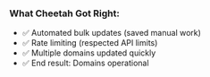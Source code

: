 ### What Cheetah Got Right:
- ✅ Automated bulk updates (saved manual work)
- ✅ Rate limiting (respected API limits)
- ✅ Multiple domains updated quickly
- ✅ End result: Domains operational
